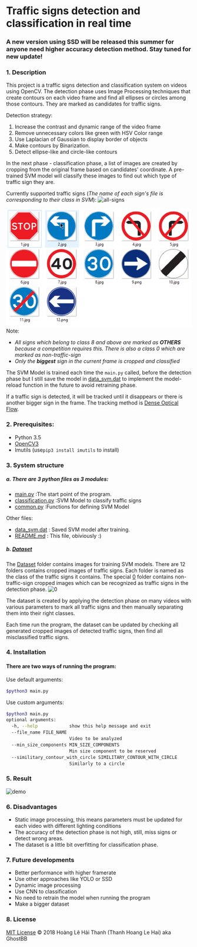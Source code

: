 # Traffic signs detection and classification in real time

### A new version using SSD will be released this summer for anyone need higher accuracy detection method. Stay tuned for new update!

### 1. Description ###
This project is a traffic signs detection and classification system on videos using OpenCV.
The detection phase uses Image Processing techniques that create contours on each video frame and find all ellipses or circles among those contours. They are marked as candidates for traffic signs.

Detection strategy:
1. Increase the contrast and dynamic range of the video frame
2. Remove unnecessary colors like green with HSV Color range
3. Use Laplacian of Gaussian to display border of objects
4. Make contours by Binarization.
5. Detect ellipse-like and circle-like contours

In the next phase - classification phase, a list of images are created by cropping from the original frame based on candidates' coordinate. A pre-trained SVM model will classify these images to find out which type of traffic sign they are.

Currently supported traffic signs (*The name of each sign's file is corresponding to their class in SVM*):
![all-signs](https://github.com/akshaybannatti/Traffic-Sign-Detection/assets/50884750/187bf419-def7-45c6-aaff-d6ab0b216044)



 ![](/images/all-signs.png)
Note:
- *All signs which belong to class 8 and above are marked as **OTHERS** because a competition requires this. There is also a class 0 which are marked as non-traffic-sign*
- *Only the **biggest** sign in the current frame is cropped and classified*

The SVM Model is trained each time the ```main.py``` called, before the detection phase but I still save the model in [data_svm.dat](data_svm.dat) to implement the model-reload function in the future to avoid retraining phase.

If a traffic sign is detected, it will be tracked until it disappears or there is another bigger sign in the frame. The tracking method is [Dense Optical Flow](https://docs.opencv.org/trunk/d7/d8b/tutorial_py_lucas_kanade.html).
### 2. Prerequisites:
- Python 3.5
- [OpenCV3](https://opencv.org/)
- Imutils (use```pip3 install imutils``` to install)

### 3. System structure
##### a. There are 3 python files as 3 modules:
- [main.py](main.py) :The start point of the program.
- [classification.py](classification.py) :SVM Model to classify traffic signs
- [common.py](common.py) :Functions for defining SVM Model

Other files:
- [data_svm.dat](data_svm.dat) : Saved SVM model after training.
- [README.md](README.md) : This file, obiviously :)

##### b. [Dataset](dataset)
The [Dataset](dataset) folder contains images for training SVM models. There are 12 folders contains cropped images of traffic signs. Each folder is named as the class of the traffic signs it contains. The special [0](dataset/0) folder contains non-traffic-sign cropped images which can be recognized as traffic signs in the detection phase. 
![0](https://github.com/akshaybannatti/Traffic-Sign-Detection/assets/50884750/a1470e8a-af65-43bd-9006-1064109361a4)

The dataset is created by applying the detection phase on many videos with various parameters to mark all traffic signs and then manually separating them into their right classes.

Each time run the program, the dataset can be updated by checking all generated cropped images of detected traffic signs, then find all misclassified traffic signs.
### 4. Installation
#### There are two ways of running the program:
Use default arguments:
```sh
$python3 main.py
```
Use custom arguments: 
```sh
$python3 main.py
optional arguments:
  -h, --help            show this help message and exit
  --file_name FILE_NAME
                        Video to be analyzed
  --min_size_components MIN_SIZE_COMPONENTS
                        Min size component to be reserved
  --similitary_contour_with_circle SIMILITARY_CONTOUR_WITH_CIRCLE
                        Similarly to a circle
```
### 5. Result
![demo](https://github.com/akshaybannatti/Traffic-Sign-Detection/assets/50884750/574faa5a-f73c-4c93-9f57-da55b812ea26)

### 6. Disadvantages
- Static image processing, this means parameters must be updated for each video with different lighting conditions
- The accuracy of the detection phase is not high, still, miss signs or detect wrong areas.
- The dataset is a little bit overfitting for classification phase. 
### 7. Future developments
- Better performance with higher framerate
- Use other approaches like YOLO or SSD
- Dynamic image processing
- Use CNN to classification
- No need to retrain the model when running the program
- Make a bigger dataset
### 8. License

[MIT License](LICENSE)
© 2018 Hoàng Lê Hải Thanh (Thanh Hoang Le Hai) aka GhostBB

